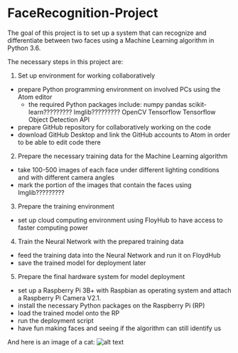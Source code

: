 # FaceRecognition-Project
The goal of this project is to set up a system that can recognize and differentiate between two faces using a Machine Learning algorithm in Python 3.6.

The necessary steps in this project are:

1. Set up environment for working collaboratively
- prepare Python programming environment on involved PCs using the Atom editor
  - the required Python packages include: 
      numpy
      pandas
      scikit-learn?????????
      Imglib?????????
      OpenCV 
      Tensorflow 
      Tensorflow Object Detection API 
- prepare GitHub repository for collaboratively working on the code
- download GitHub Desktop and link the GitHub accounts to Atom in order to be able to edit code there



2. Prepare the necessary training data for the Machine Learning algorithm
- take 100-500 images of each face under different lighting conditions and with different camera angles
- mark the portion of the images that contain the faces using Imglib?????????



3. Prepare the training environment
- set up cloud computing environment using FloyHub to have access to faster computing power



4. Train the Neural Network with the prepared training data
- feed the training data into the Neural Network and run it on FloydHub
- save the trained model for deployment later



5. Prepare the final hardware system for model deployment
- set up a Raspberry Pi 3B+ with Raspbian as operating system and attach a Raspberry Pi Camera V2.1.
- install the necessary Python packages on the Raspberry Pi (RP)
- load the trained model onto the RP
- run the deployment script
- have fun making faces and seeing if the algorithm can still identify us


And here is an image of a cat:
![alt text](https://github.com/DataScienceMichael/OpenCV-Project/blob/master/Cat03.jpg)
